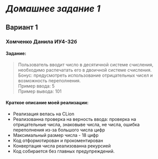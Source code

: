 # ___Домашнее задание 1___ 
## Вариант 1 
### Хомченко Данила ИУ4-32б
#### Задание:
>Пользователь вводит число в десятичной системе счисления, необходимо распечатать его в двоичной системе счисления.  
Бонус: предусмотреть использование отрицательных чисел и возможность переполнения.  
Пример ввода: 5  
Пример вывода: 101

#### Краткое описание моей реализации:
* Реализация велась на CLion  
* Реализованна проверка на верность ввода: проверка на отрицательные числа, знаковыве числа, не числа, ошибка переполнения из-за большого числа цифр
* Максимальный размер числа - 18 цифр
* Код отформотирован и прокоментирован
* Конвертация числа реализованна рекурсией
* Код собирается без главных предупреждений.